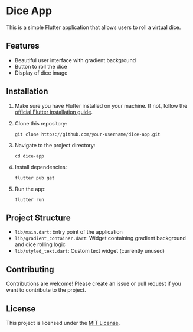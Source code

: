 # Dice App

This is a simple Flutter application that allows users to roll a virtual dice.

## Features

- Beautiful user interface with gradient background
- Button to roll the dice
- Display of dice image

## Installation

1. Make sure you have Flutter installed on your machine. If not, follow the [official Flutter installation guide](https://flutter.dev/docs/get-started/install).

2. Clone this repository:
   ```
   git clone https://github.com/your-username/dice-app.git
   ```

3. Navigate to the project directory:
   ```
   cd dice-app
   ```

4. Install dependencies:
   ```
   flutter pub get
   ```

5. Run the app:
   ```
   flutter run
   ```

## Project Structure

- `lib/main.dart`: Entry point of the application
- `lib/gradient_container.dart`: Widget containing gradient background and dice rolling logic
- `lib/styled_text.dart`: Custom text widget (currently unused)

## Contributing

Contributions are welcome! Please create an issue or pull request if you want to contribute to the project.

## License

This project is licensed under the [MIT License](LICENSE).
